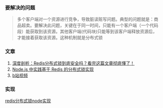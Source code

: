 ### 要解决的问题 
> 多个客户端对一个资源进行竞争，导致脏读赃写问题。典型的问题就是：商品超卖。要解决此问题，关键在于同一时间，只能有一个客户端（一个代码段）能获取到该资源。其他客户端(代码块)只能等到该客户端释放资源后，才能接着获取该资源。这种机制就是分布式锁    
### 文章
1. [深度剖析：Redis分布式锁到底安全吗？看完这篇文章彻底懂了！](http://kaito-kidd.com/2021/06/08/is-redis-distributed-lock-really-safe/)  
2. [Node.js 中实践基于 Redis 的分布式锁实现](https://zhuanlan.zhihu.com/p/93460690)    
3. [b站视频](https://www.bilibili.com/video/BV1sK4y1x749?p=2)
### 实现 
[redis分布式锁node实现](https://github.com/suosui/blog/tree/master/examples/redis/distributedLock)